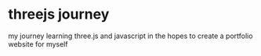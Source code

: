 # threejs journey
my journey learning three.js and javascript in the hopes to create a portfolio website for myself
